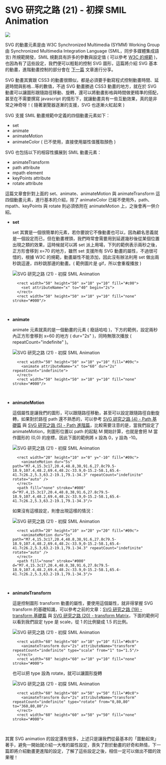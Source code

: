 # SVG 研究之路 (21) - 初探 SMIL Animation 

![](/img/articles/201409/svg-21-smil-animation.jpg#preview-img) 

SVG 的動畫元素是由 W3C Synchronized Multimedia (SYMM) Working Group 由 Synchronized Multimedia Integration Language (SMIL，同步多媒體集成語言) 所規範開發，SMIL 規劃具有許多的參數與設定值 ( 可以參考 [W3C 的規範](http://www.w3.org/TR/SVG/animate.html) )，也因為有了這些設定，我們便可以輕鬆的控制 SVG 圖形，這篇將介紹 SVG 基本的動畫，進階動畫控制的部分會在 [下一篇](http://www.oxxostudio.tw/articles/201409/svg-22-smil-animation-2.html) 文章進行分享。

SVG 動畫其實跟 CSS3 的動畫很類似，都是必須要手動寫程式控制動畫時間、延遲時間與影格...等的數值，不過 SVG 動畫勝過 CSS3 動畫的地方，就在於 SVG 動畫可以讓圖形跟隨路徑移動、旋轉，還可以將動畫影格與時間做更精準的搭配，甚至在不需要撰寫 javascript 的情形下，就讓動畫具有一些互動效果，真的是非常之神奇呀！( 隨著瀏覽器逐漸的支援，SVG 也逐漸火紅起來 )

SVG 支援 SMIL 動畫規範中定義的四個動畫元素如下：

- set
- animate
- animateMotion
- animateColor ( 已不使用，直接使用屬性值獲取顏色 )

SVG 也包括以下的相容性擴展到 SMIL 動畫元素：

- animateTransform
- path attribute
- mpath element
- keyPoints attribute
- rotate attribute

這篇文章會針對上面的 set、animate、animateMotion 與 animateTransform 這四個動畫元素，進行基本的介紹，除了 animateColor 已經不使用外，path、mpath、keyPoints 與 rotate 則必須依附在 animateMotion 上，之後會再一併介紹。

- **set**

	set 其實是一個很簡單的元素，若你要說它不像動畫也可以，因為顧名思義就是一個設定而已，但在動畫裡頭，我們時常會需要用到延遲幾秒後從某個位置出現之類的效果，這時候就可以將 set 派上用場，下列的範例表示兩秒之後，正方形會移到 x=70 的地方，雖然 set 支援所有 SVG 動畫的屬性，不過很可惜的，根據 W3C 的規範，動畫屬性不能添加，因此沒有辦法利用 set 做出兩秒跳這邊，四秒跳那邊的動畫。( 範例圖片是 gif，所以會重複播放 )

	![SVG 研究之路 (21) - 初探 SMIL Animation](/img/articles/201409/20140921_1_02.gif)

		<rect width="50" height="50" x="10" y="10" fill="#c00">
		  <set attributeName="x" to="40" begin="2s">
		</rect>
		<rect width="50" height="50" x="10" y="10" fill="none" stroke="#000"/>

<br/>

- **animate**

	animate 元素就真的是一個動畫的元素 ( 廢話哈哈 )，下方的範例，設定兩秒內正方形會移到 x=60 的地方 ( dur="2s" )，同時無限次播放 ( repeatCount="indefinite" )。

	![SVG 研究之路 (21) - 初探 SMIL Animation](/img/articles/201409/20140921_1_03.gif)

		<rect width="50" height="50" x="10" y="10" fill="#09c">
		  <animate attributeName="x" to="60" dur="2s" repeatCount="indefinite"> 
		</rect>
		<rect width="50" height="50" x="10" y="10" fill="none" stroke="#000"/>

<br/>

- **animateMotion**

	這個屬性是讓我們的圖形，可以跟隨路徑移動，甚至可以設定跟隨路徑自動旋轉，如果對於路徑 path 還不熟悉的，可以參考 [SVG 研究之路 (4) - Path 基礎篇](http://www.oxxostudio.tw/articles/201406/svg-04-path-1.html) 與 [SVG 研究之路 (5) - Path 進階篇](http://www.oxxostudio.tw/articles/201406/svg-05-path-2.html)，比較需要注意的是，當我們設定了 animateMotion，則圖形位置以 path 的起點 M 開始計算，也就是會把 M 當作圖形的 (0,0) 的座標，因此下面的範例將 x 設為 0，y 設為 -10。

	![SVG 研究之路 (21) - 初探 SMIL Animation](/img/articles/201409/20140921_1_04.gif)

		<rect width="20" height="10" x="0" y="-10" fill="#09c">
		  <animateMotion dur="5s" path="M7.4,15.3c17,20.4,48.8,38,91.6,27.8c79.5-18.9,107.4,48.2,69.4,48.2c-33.9,0-15.2-58.1,65.4-41.7c26.2,5.3,63.2-19.1,79.1-34.3" repeatCount="indefinite" rotate="auto" /> 
		</rect>
		<path fill="none" stroke="#000" d="M7.4,15.3c17,20.4,48.8,38,91.6,27.8c79.5-18.9,107.4,48.2,69.4,48.2c-33.9,0-15.2-58.1,65.4-41.7c26.2,5.3,63.2-19.1,79.1-34.3"/>

	如果沒有這樣設定，則會出現這樣的情況：

	![SVG 研究之路 (21) - 初探 SMIL Animation](/img/articles/201409/20140921_1_05.gif)

		<rect width="20" height="10" x="20" y="20" fill="#09c">
		  <animateMotion dur="5s" path="M7.4,15.3c17,20.4,48.8,38,91.6,27.8c79.5-18.9,107.4,48.2,69.4,48.2c-33.9,0-15.2-58.1,65.4-41.7c26.2,5.3,63.2-19.1,79.1-34.3" repeatCount="indefinite" rotate="auto" /> 
		</rect>
		<path fill="none" stroke="#000" d="M7.4,15.3c17,20.4,48.8,38,91.6,27.8c79.5-18.9,107.4,48.2,69.4,48.2c-33.9,0-15.2-58.1,65.4-41.7c26.2,5.3,63.2-19.1,79.1-34.3"/>

<br/>

- **animateTransform**
	
	這是控制圖形 transform 動畫的屬性，要使用這個屬性，就非得掌握 SVG transform 的基礎知識，可以參考之前的文章：[SVG 研究之路 (19) - transform 基礎篇](http://www.oxxostudio.tw/articles/201409/svg-19-transform.html) 與 [SVG 研究之路 (20) - transform Matrix](http://www.oxxostudio.tw/articles/201409/svg-20-transform-matrix.html)，下面的範例可以看到我們設定 type 是 scale，從 1 的比例變成 1.5 的比例。

	![SVG 研究之路 (21) - 初探 SMIL Animation](/img/articles/201409/20140921_1_06.gif)

		<rect width="60" height="60" x="10" y="10" fill="#0c0">
		  <animateTransform dur="2s" attributeName="transform" repeatCount="indefinite" type="scale" from="1" to="1.5"/> 
		</rect>
		<rect width="60" height="60" x="10" y="10" fill="none" stroke="#000">

	也可以把 type 設為 rotate，就可以讓圖形旋轉

	![SVG 研究之路 (21) - 初探 SMIL Animation](/img/articles/201409/20140921_1_07.gif)

		<rect width="60" height="60" x="50" y="50" fill="#0c0">
		  <animateTransform dur="2s" attributeName="transform" repeatCount="indefinite" type="rotate" from="0,80,80" to="360,80,80"/> 
		</rect>
		<rect width="60" height="60" x="50" y="50" fill="none" stroke="#000">

<br/>

其實 SVG animation 的設定還有很多，上述只是讓我們從最基本的「圖動起來」著手，避免一開始就介紹一大堆的屬性設定，喪失了對於動畫的好奇和熱情，下一篇即將介紹動畫更進階的設定，了解了這些設定之後，相信一定可以做出不錯的效果喔！

